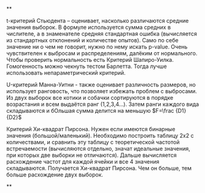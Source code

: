 **

t-критерий Стьюдента – оценивает, насколько различаются средние значения выборок. 
В формуле используется сумма средних в числителе, а в знаменателе средняя стандартная ошибка (вычисляется из стандартных отклонений и количестве опытов). 
Само по себе значение ни о чем не говорит, нужно по нему искать p-value. 
Очень чувствителен к выбросам и распределениям, далёким от нормального. 
Чтобы проверить нормальность есть Критерий Шапиро-Уилка. 
Гомогенность можно чекнуть тестом Барлетта. Тогда лучше использовать непараметрический критерий. 

U-критерий Манна-Уитни - также оценивает различность размеров, но использует ранговость, что позволяет избежать проблем с выбросами. Из двух выборок все котики и собачки сортируются в порядке возрастания и всем выдаётся ранг (1,2,3,4…). Затем ранги каждого вида складываются и бОльшая сумма делится на меньшую  $F=\frac {D1}{D2}$ 

Критерий Хи-квадрат Пирсона. Нужен если имеются бинарные значения (большой/маленький). Необходимо построить таблицу 2х2 с количествами, и сравнить эту таблицу с теоретической частотой встречаемости (вычисляются отдельно, значат идеальные значения, при которых две выборки не отличаются). Дальше вычисляется расхождение частот для каждой ячейки и все 4 значения складываются. Получается Хи-квадрат Пирсона. Чем он больше, тем больше расхождение двух выборок.

**